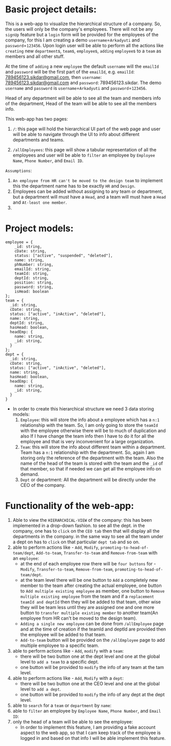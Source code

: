# Basic project details:

  This is a web-app to visualize the hierarchical structure of a company. So, the users will only be the company's employees. There will not be any `signUp` feature but a `login` form will be provided for the employees of the company, for this I am creating a demo `username`=`Arkadyuti` and `password`=`123456`. Upon login user will be able to perform all the actions like `creating` new `department`s, `team`s, `employee`s, `adding` `employee`s to a `team` as members and all other stuff.

  At the time of `adding` a new `employee` the default `username` will the `emailId` and `password` will be the first part of the `emailId`, e.g. `emailId`: 789456123.sikdar@gmail.com, then  `username`: 789456123.sikdar@gmail.com and `password`: 789456123.sikdar.
  The demo `username` and `password` is `username`=`Arkadyuti` and `password`=`123456`.

  Head of any department will be able to see all the team and members info of the department, Head of the team will be able to see all the members info.

  This web-app has two pages:

  1.  `/`:
      this page will hold the hierarchical UI part of the web page and user will be able to navigate through the UI to info about different departments and teams.

  2.  `/allEmployees`:
      this page will show a tabular representation of all the employees and user will be able to `filter` an employee by `Employee Name`, `Phone Number`, and `Email ID`.

  `Assumptions`:
  1. `An employee from HR can't be moved to the design team` to implement this the department name has to be exactly `HR` and `Design`.
  2. Employees can be added without assigning to any team or department, but a department will must have a `Head`, and a team will must have a `Head` and `At-least one member`.
  3. 


# Project models:

  ```
  employee = {
      _id: string,
      cDate: string,
      status: ["active", "suspended", "deleted"],
      name: string,
      phNumber: string,
      emailId: string,
      teamId: string,
      deptId: string,
      position: string,
      password: string,
      isHead: boolean
  };
  team = {
    _id: string,
    cDate: string,
    status: ["active", "inActive", "deleted"],
    name: string,
    deptId: string,
    hasHead: boolean,
    headEmp: {
      name: string,
      _id: string,
    }
  };
  dept = {
    _id: string,
    cDate: string,
    status: ["active", "inActive", "deleted"],
    name: string,
    hasHead: boolean,
    headEmp: {
      name: string,
      _id: string,
    }
  } 
```
  - In order to create this hierarchical structure we need 3 data storing models:
    1. `Employee`: this will store the info about a employee which has a `n:1` relationship with the team.
          So, I am only going to store the `teamId` with the employee otherwise there will be to much of duplication and also If I have change the team info then I have to do it for all the employee and that is very inconvenient for a large organization.
    2. `Team`: this will store the info about different team within a department. Team has a `n:1` relationship with the department.
          So, again I am storing only the reference of the department with the team. Also the name of the head of the team is stored with the team and the `_id` of that member, so that if needed we can get all the employee info on demand.
    3. `Dept` or department: All the department will be directly under the CEO of the company.

# Functionality of the web-app:

  1.  Able to view the `HIERARCHICAL-VIEW` of the company:
      this has been implemented in a drop-down fashion. to see all the dept. in the company, one has to `click` on the `CEO tab` then that will display all the departments in the company. in the same way to see all the team under a dept on has to `click` on that particular `dept tab` and so on.
  2.  able to perform actions like - `Add`, `Modify`, `promoting-to-head-of-team/dept`, `Add-to-team`, `Transfer-to-team` and 
      `Remove-from-team` with  
      an `employee`:
      - at the end of each employee row there will be `four buttons` for - `Modify`, `Transfer-to-team`, `Remove-from-team`, `promoting-to-head-of-team/dept`.
      - at the team level there will be one button to `Add` a completely new member to the team after creating the actual employee, 
        one button to `Add multiple existing employee` as member, one button to `Remove multiple existing employee` from the team and if a `replacement teamId and deptId` then they will be added to that team, other wise they will be team less until they are assigned one and one more button to `transfer multiple existing member` to another team(An employee from HR can't be moved to the design team).
      - `Adding a single new employee` can be done from `/allEmployee` page and at the time of creation if the teamId and deptId are 
        provided then the employee will be added to that team.
      - `Add-to-team` button will be provided on the `/allEmployee` page to add multiple employee to a specific team. 
  3.  able to perform actions like - `Add`, `modify` with a `team`:
      - there will be two button one at the dept level and one at the global level to `add a team` to a specific dept.
      - one button will be provided to `modify` the info of any team at the tam level.
  4.  able to perform actions like -  `Add`, `Modify` with a `dept`:
      - there will be two button one at the CEO level and one at the global level to `add a dept`.
      - one button will be provided to `modify` the info of any dept at the dept level.
  5.  able to `search` for a `team` or `department` by `name`: 
  6.  able to `filter` an employee by `Employee Name`, `Phone Number`, and `Email ID`: 
  7.  only the head of a team will be able to see the employee: 
      * In order to implement this feature, I am providing a fake account aspect to the web app, so that I cam keep track of the employee 
        is logged in and based on that info I will be able implement this feature.